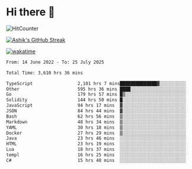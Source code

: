 # Hi there 👋

![HitCounter](https://hits.seeyoufarm.com/api/count/incr/badge.svg?url=https%3A%2F%2Fgithub.com%2Fashrhmn1212%2Fhit-counter)

<!-- ![Contribution Graph](https://github-readme-activity-graph.cyclic.app/graph?username=ashrhmn) -->


<!-- [![Top Langs](https://github-readme-stats.vercel.app/api/top-langs/?username=ashrhmn&layout=compact&theme=synthwave&langs_count=10&card_width=445)](https://github.com/anuraghazra/github-readme-stats) -->

[![Ashik's GitHub Streak](https://github-readme-streak-stats.herokuapp.com/?user=ashrhmn&theme=blood&fire=DD7F1C&background=151515&dates=9f9f9f&border=DD2727)](https://git.io/streak-stats)

<!-- ![Ashik's GitHub stats](https://github-readme-stats.vercel.app/api/?username=ashrhmn&show_icons=true&title_color=fff&icon_color=79ff97&text_color=9f9f9f&bg_color=151515) -->

[![wakatime](https://wakatime.com/badge/user/3df86613-ba63-4631-8e65-0ff18e7becad.svg)](https://wakatime.com/@3df86613-ba63-4631-8e65-0ff18e7becad)

<!--START_SECTION:waka-->

```txt
From: 14 June 2022 - To: 25 July 2025

Total Time: 3,610 hrs 36 mins

TypeScript                 2,101 hrs 7 mins██████████████▓░░░░░░░░░░   58.20 %
Other                      595 hrs 36 mins ████░░░░░░░░░░░░░░░░░░░░░   16.50 %
Go                         179 hrs 57 mins █▒░░░░░░░░░░░░░░░░░░░░░░░   04.98 %
Solidity                   144 hrs 50 mins █░░░░░░░░░░░░░░░░░░░░░░░░   04.01 %
JavaScript                 94 hrs 17 mins  ▓░░░░░░░░░░░░░░░░░░░░░░░░   02.61 %
JSON                       84 hrs 44 mins  ▓░░░░░░░░░░░░░░░░░░░░░░░░   02.35 %
Bash                       62 hrs 56 mins  ▒░░░░░░░░░░░░░░░░░░░░░░░░   01.74 %
Markdown                   48 hrs 34 mins  ▒░░░░░░░░░░░░░░░░░░░░░░░░   01.35 %
YAML                       30 hrs 18 mins  ▒░░░░░░░░░░░░░░░░░░░░░░░░   00.84 %
Docker                     27 hrs 29 mins  ▒░░░░░░░░░░░░░░░░░░░░░░░░   00.76 %
Java                       23 hrs 46 mins  ░░░░░░░░░░░░░░░░░░░░░░░░░   00.66 %
HTML                       23 hrs 19 mins  ░░░░░░░░░░░░░░░░░░░░░░░░░   00.65 %
Lua                        18 hrs 37 mins  ░░░░░░░░░░░░░░░░░░░░░░░░░   00.52 %
templ                      16 hrs 25 mins  ░░░░░░░░░░░░░░░░░░░░░░░░░   00.45 %
C#                         15 hrs 40 mins  ░░░░░░░░░░░░░░░░░░░░░░░░░   00.43 %
```

<!--END_SECTION:waka-->


<!--### Most Used Languages 
<img src="https://wakatime.com/share/@ashrhmn/24ecb986-5bf8-4607-af7f-0aab08908d8c.png" />

### Favourite Tools
<img src="https://wakatime.com/share/@ashrhmn/f4e08015-f3bc-460a-9228-95a3ba11c604.png" />-->
